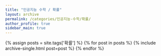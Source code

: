 ```yaml
---
title: "인공지능 수학 / 확률"
layout: archive
permalink: /categories/인공지능-수학/확률/
author_profile: true
sidebar_main: true
---
```


{% assign posts = site.tags['확률'] %}
{% for post in posts %} 
  {% include archive-single.html post=post %}
{% endfor %}
